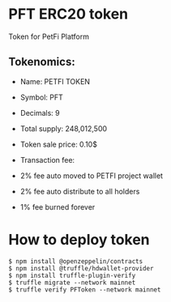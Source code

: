 # PFT ERC20 token

Token for PetFi Platform

## Tokenomics:
- Name: PETFI TOKEN
- Symbol: PFT
- Decimals: 9
- Total supply: 248,012,500
- Token sale price: 0.10$

- Transaction fee:
- 2% fee auto moved to PETFI project wallet
- 2% fee auto distribute to all holders
- 1% fee burned forever

# How to deploy token  

    $ npm install @openzeppelin/contracts
    $ npm install @truffle/hdwallet-provider
    $ npm install truffle-plugin-verify
    $ truffle migrate --network mainnet
    $ truffle verify PFToken --network mainnet

